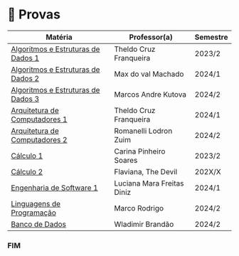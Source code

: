 # 📝 Provas

| Matéria                                              | Professor(a)               | Semestre |
|------------------------------------------------------|----------------------------|----------|
| [Algoritmos e Estruturas de Dados 1](/Provas/AEDs1/) | Theldo Cruz Franqueira     |  2023/2  |
| [Algoritmos e Estruturas de Dados 2](/Provas/AEDs2/) | Max do val Machado         |  2024/1  |
| [Algoritmos e Estruturas de Dados 3](/Provas/AEDs3/) | Marcos Andre Kutova        |  2024/2  |
| [Arquitetura de Computadores 1](/Provas/AC1/)        | Theldo Cruz Franqueira     |  2024/1  |
| [Arquitetura de Computadores 2](/Provas/AC2/)        | Romanelli Lodron Zuim      |  2024/2  |
| [Cálculo 1](/Provas/C1/)                             | Carina Pinheiro Soares     |  2023/2  |
| [Cálculo 2](/Provas/C2/)                             | Flaviana, The Devil        |  202X/X  |
| [Engenharia de Software 1](/Provas/ES1/)             | Luciana Mara Freitas Diniz |  2024/1  |
| [Linguagens de Programação](/Provas/LP/)             | Marco Rodrigo              |  2024/2  |
| [Banco de Dados](/Provas/BD)                         | Wladimir Brandão           |  2024/2  |

### FIM

